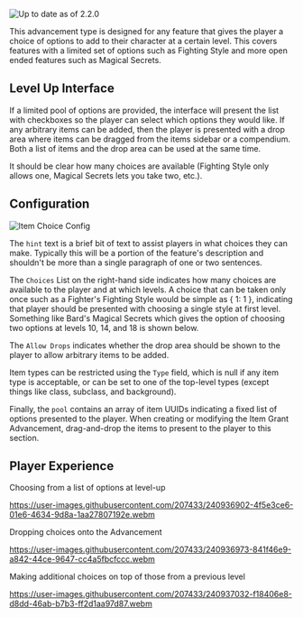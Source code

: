![Up to date as of 2.2.0](https://img.shields.io/static/v1?label=dnd5e&message=2.2.0&color=informational)

This advancement type is designed for any feature that gives the player a choice of options to add to their character at a certain level. This covers features with a limited set of options such as Fighting Style and more open ended features such as Magical Secrets.

## Level Up Interface
If a limited pool of options are provided, the interface will present the list with checkboxes so the player can select which options they would like. If any arbitrary items can be added, then the player is presented with a drop area where items can be dragged from the items sidebar or a compendium. Both a list of items and the drop area can be used at the same time.

It should be clear how many choices are available (Fighting Style only allows one, Magical Secrets lets you take two, etc.).

## Configuration

![Item Choice Config](https://user-images.githubusercontent.com/19979839/177053250-967aa309-14bc-4f37-a243-9993a6a02a14.png)

The `hint` text is a brief bit of text to assist players in what choices they can make. Typically this will be a portion of the feature's description and shouldn't be more than a single paragraph of one or two sentences.

The `Choices` List on the right-hand side indicates how many choices are available to the player and at which levels. A choice that can be taken only once such as a Fighter's Fighting Style would be simple as { 1: 1 }, indicating that player should be presented with choosing a single style at first level. Something like Bard's Magical Secrets which gives the option of choosing two options at levels 10, 14, and 18 is shown below.

The `Allow Drops` indicates whether the drop area should be shown to the player to allow arbitrary items to be added.

Item types can be restricted using the `Type` field, which is null if any item type is acceptable, or can be set to one of the top-level types (except things like class, subclass, and background).

Finally, the `pool` contains an array of item UUIDs indicating a fixed list of options presented to the player. When creating or modifying the Item Grant Advancement, drag-and-drop the items to present to the player to this section.

## Player Experience

Choosing from a list of options at level-up  

https://user-images.githubusercontent.com/207433/240936902-4f5e3ce6-01e6-4634-9d8a-1aa27807192e.webm

Dropping choices onto the Advancement  

https://user-images.githubusercontent.com/207433/240936973-841f46e9-a842-44ce-9647-cc4a5fbcfccc.webm

Making additional choices on top of those from a previous level  

https://user-images.githubusercontent.com/207433/240937032-f18406e8-d8dd-46ab-b7b3-ff2d1aa97d87.webm
